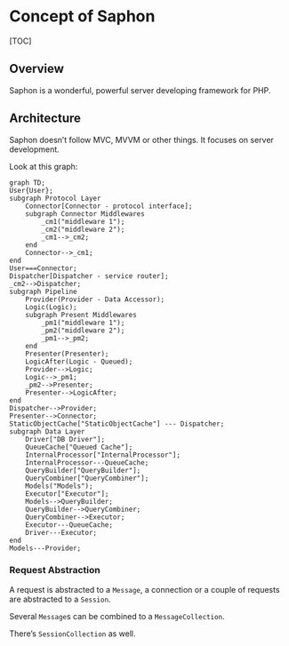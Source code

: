 # Concept of Saphon

[TOC]

## Overview

Saphon is a wonderful, powerful server developing framework for PHP.

## Architecture

Saphon doesn’t follow MVC, MVVM or other things. It focuses on server development.

Look at this graph:

```mermaid
graph TD;
User{User};
subgraph Protocol Layer
	Connector[Connector - protocol interface];
	subgraph Connector Middlewares
		_cm1("middleware 1");
		_cm2("middleware 2");
		_cm1-->_cm2;
	end
	Connector-->_cm1;
end
User===Connector;
Dispatcher[Dispatcher - service router];
_cm2-->Dispatcher;
subgraph Pipeline
	Provider(Provider - Data Accessor);
	Logic(Logic);
	subgraph Present Middlewares
		_pm1("middleware 1");
		_pm2("middleware 2");
		_pm1-->_pm2;
	end
	Presenter(Presenter);
	LogicAfter(Logic - Queued);
	Provider-->Logic;
	Logic-->_pm1;
	_pm2-->Presenter;
	Presenter-->LogicAfter;
end
Dispatcher-->Provider;
Presenter-->Connector;
StaticObjectCache["StaticObjectCache"] --- Dispatcher;
subgraph Data Layer
	Driver["DB Driver"];
	QueueCache["Queued Cache"];
	InternalProcessor["InternalProcessor"];
	InternalProcessor---QueueCache;
	QueryBuilder["QueryBuilder"];
	QueryCombiner["QueryCombiner"];
	Models("Models");
	Executor["Executor"];
	Models-->QueryBuilder;
	QueryBuilder-->QueryCombiner;
	QueryCombiner-->Executor;
	Executor---QueueCache;
	Driver---Executor;
end
Models---Provider;
```

### Request Abstraction

A request is abstracted to a `Message`, a connection or a couple of requests are abstracted to a `Session`.

Several `Message`s can be combined to a `MessageCollection`.

There’s `SessionCollection` as well.